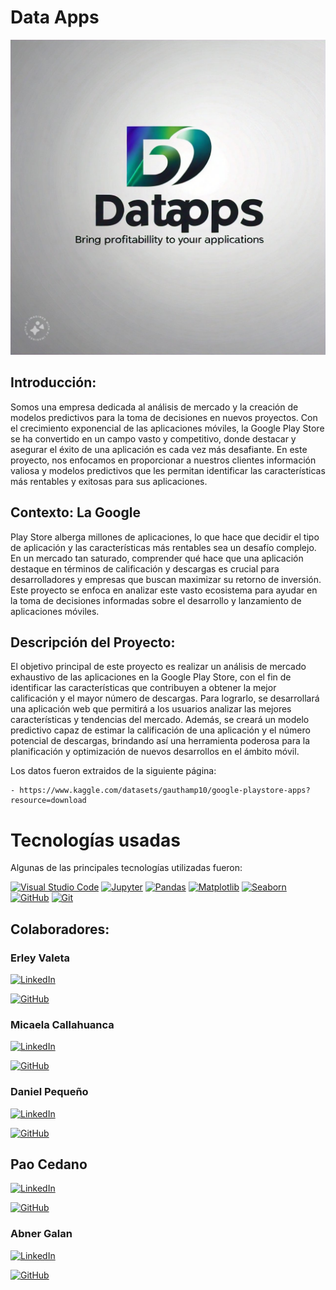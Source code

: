 # Data Apps

![Portada](images/portada.jpg)

## Introducción: 

Somos una empresa dedicada al análisis de mercado y la creación de modelos predictivos para la toma de decisiones en nuevos proyectos. Con el crecimiento exponencial de las aplicaciones móviles, la Google Play Store se ha convertido en un campo vasto y competitivo, donde destacar y asegurar el éxito de una aplicación es cada vez más desafiante. En este proyecto, nos enfocamos en proporcionar a nuestros clientes información valiosa y modelos predictivos que les permitan identificar las características más rentables y exitosas para sus aplicaciones.

## Contexto: La Google 

Play Store alberga millones de aplicaciones, lo que hace que decidir el tipo de aplicación y las características más rentables sea un desafío complejo. En un mercado tan saturado, comprender qué hace que una aplicación destaque en términos de calificación y descargas es crucial para desarrolladores y empresas que buscan maximizar su retorno de inversión. Este proyecto se enfoca en analizar este vasto ecosistema para ayudar en la toma de decisiones informadas sobre el desarrollo y lanzamiento de aplicaciones móviles.

## Descripción del Proyecto: 

El objetivo principal de este proyecto es realizar un análisis de mercado exhaustivo de las aplicaciones en la Google Play Store, con el fin de identificar las características que contribuyen a obtener la mejor calificación y el mayor número de descargas. Para lograrlo, se desarrollará una aplicación web que permitirá a los usuarios analizar las mejores características y tendencias del mercado. Además, se creará un modelo predictivo capaz de estimar la calificación de una aplicación y el número potencial de descargas, brindando así una herramienta poderosa para la planificación y optimización de nuevos desarrollos en el ámbito móvil.

Los datos fueron extraidos  de la siguiente página: 

    - https://www.kaggle.com/datasets/gauthamp10/google-playstore-apps?resource=download

# Tecnologías usadas

Algunas de las principales tecnologías utilizadas fueron:

[![Visual Studio Code](https://img.shields.io/badge/IDE-Visual%20Studio%20Code-blue)](https://code.visualstudio.com/) 
[![Jupyter](https://img.shields.io/badge/Notebook-Jupyter-orange)](https://jupyter.org/)
[![Pandas](https://img.shields.io/badge/Library-Pandas-brightgreen)](https://pandas.pydata.org/)
[![Matplotlib](https://img.shields.io/badge/Library-Matplotlib-blue)](https://matplotlib.org/)
[![Seaborn](https://img.shields.io/badge/Library-Seaborn-yellow)](https://seaborn.pydata.org/)
[![GitHub](https://img.shields.io/badge/Platform-GitHub-lightgrey)](https://github.com/)
[![Git](https://img.shields.io/badge/Version%20Control-Git-blue)](https://git-scm.com/)


## Colaboradores:

### Erley Valeta

[![LinkedIn](https://img.shields.io/badge/linkedin-%230077B5.svg?style=for-the-badge&logo=linkedin&logoColor=white)](https://www.linkedin.com/in/erley-valeta-devops/)

[![GitHub](https://img.shields.io/badge/github-%23121011.svg?style=for-the-badge&logo=github&logoColor=white)](https://github.com/ErleyValeta)

### Micaela Callahuanca

[![LinkedIn](https://img.shields.io/badge/linkedin-%230077B5.svg?style=for-the-badge&logo=linkedin&logoColor=white)](www.linkedin.com/in/micaelacallahuanca)

[![GitHub](https://img.shields.io/badge/github-%23121011.svg?style=for-the-badge&logo=github&logoColor=white)](https://github.com/MicaelaCallahuanca)

### Daniel Pequeño

[![LinkedIn](https://img.shields.io/badge/linkedin-%230077B5.svg?style=for-the-badge&logo=linkedin&logoColor=white)](https://www.linkedin.com/in/daniel-peque%C3%B1o/)

[![GitHub](https://img.shields.io/badge/github-%23121011.svg?style=for-the-badge&logo=github&logoColor=white)](https://github.com/danpeq)

## Pao Cedano

[![LinkedIn](https://img.shields.io/badge/linkedin-%230077B5.svg?style=for-the-badge&logo=linkedin&logoColor=white)](https://www.linkedin.com/in/paolacedanouseche/)

[![GitHub](https://img.shields.io/badge/github-%23121011.svg?style=for-the-badge&logo=github&logoColor=white)](https://github.com/Pao067)

### Abner Galan

[![LinkedIn](https://img.shields.io/badge/linkedin-%230077B5.svg?style=for-the-badge&logo=linkedin&logoColor=white)](https://www.linkedin.com/in/abner-david-galan-roldan/)

[![GitHub](https://img.shields.io/badge/github-%23121011.svg?style=for-the-badge&logo=github&logoColor=white)](https://github.com/AbnerGalRol)
